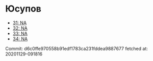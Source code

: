 # Юсупов
- [31: NA](31.md)
- [32: NA](32.md)
- [33: NA](33.md)
- [34: NA](34.md)

Commit: d6c0ffe970558b91edf1783ca231fddea9887677
 fetched at: 20201129-091816
